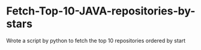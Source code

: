 # Fetch-Top-10-JAVA-repositories-by-stars
Wrote a script by python to fetch the top 10 repositories ordered by start
